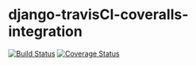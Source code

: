 # django-travisCI-coveralls-integration
[![Build Status](https://travis-ci.org/joelethan/django-travisCI-coveralls-integration.svg?branch=master)](https://travis-ci.org/joelethan/django-travisCI-coveralls-integration) [![Coverage Status](https://coveralls.io/repos/github/joelethan/django-travisCI-coveralls-integration/badge.svg?branch=master)](https://coveralls.io/github/joelethan/django-travisCI-coveralls-integration?branch=master)
